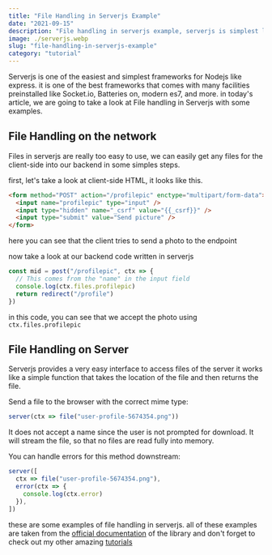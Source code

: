 ```yaml
---
title: "File Handling in Serverjs Example"
date: "2021-09-15"
description: "File handling in serverjs example, serverjs is simplest library for node like express but really easy to use."
image: ./serverjs.webp
slug: "file-handling-in-serverjs-example"
category: "tutorial"
---
```


Serverjs is one of the easiest and simplest frameworks for Nodejs like express. it is one of the best frameworks that comes with many facilities preinstalled like Socket.io, Batteries on, modern es7, and more. in today's article, we are going to take a look at File handling in Serverjs with some examples.

## File Handling on the network

Files in serverjs are really too easy to use, we can easily get any files for the client-side into our backend in some simples steps.

first, let's take a look at client-side HTML, it looks like this.

```html
<form method="POST" action="/profilepic" enctype="multipart/form-data">
  <input name="profilepic" type="input" />
  <input type="hidden" name="_csrf" value="{{_csrf}}" />
  <input type="submit" value="Send picture" />
</form>
```

here you can see that the client tries to send a photo to the endpoint

now take a look at our backend code written in serverjs

```javascript
const mid = post("/profilepic", ctx => {
  // This comes from the "name" in the input field
  console.log(ctx.files.profilepic)
  return redirect("/profile")
})
```

in this code, you can see that we accept the photo using `ctx.files.profilepic`

## File Handling on Server

Serverjs provides a very easy interface to access files of the server it works like a simple function that takes the location of the file and then returns the file.

Send a file to the browser with the correct mime type:

```javascript
server(ctx => file("user-profile-5674354.png"))
```

It does not accept a name since the user is not prompted for download. It will stream the file, so that no files are read fully into memory.

You can handle errors for this method downstream:

```javascript
server([
  ctx => file("user-profile-5674354.png"),
  error(ctx => {
    console.log(ctx.error)
  }),
])
```

these are some examples of file handling in serverjs. all of these examples are taken from the [official documentation](https://serverjs.io/documentation/) of the library and don't forget to check out my other amazing [tutorials](/tutorial/)
